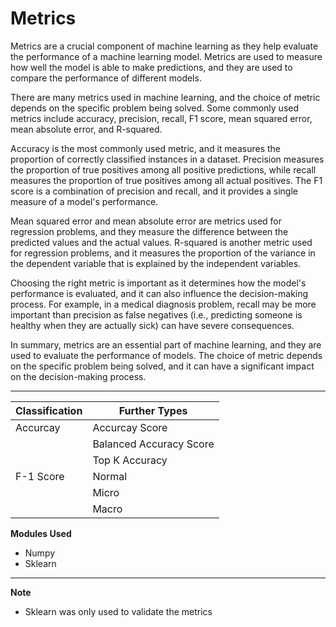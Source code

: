# Metrics

Metrics are a crucial component of machine learning as they help evaluate the performance of a machine learning model. Metrics are used to measure how well the model is able to make predictions, and they are used to compare the performance of different models.

There are many metrics used in machine learning, and the choice of metric depends on the specific problem being solved. Some commonly used metrics include accuracy, precision, recall, F1 score, mean squared error, mean absolute error, and R-squared.

Accuracy is the most commonly used metric, and it measures the proportion of correctly classified instances in a dataset. Precision measures the proportion of true positives among all positive predictions, while recall measures the proportion of true positives among all actual positives. The F1 score is a combination of precision and recall, and it provides a single measure of a model's performance.

Mean squared error and mean absolute error are metrics used for regression problems, and they measure the difference between the predicted values and the actual values. R-squared is another metric used for regression problems, and it measures the proportion of the variance in the dependent variable that is explained by the independent variables.

Choosing the right metric is important as it determines how the model's performance is evaluated, and it can also influence the decision-making process. For example, in a medical diagnosis problem, recall may be more important than precision as false negatives (i.e., predicting someone is healthy when they are actually sick) can have severe consequences.

In summary, metrics are an essential part of machine learning, and they are used to evaluate the performance of models. The choice of metric depends on the specific problem being solved, and it can have a significant impact on the decision-making process.
****

|Classification|Further Types|
|---|---|
|Accurcay|Accurcay Score
||Balanced Accuracy Score
||Top K Accuracy
|F-1 Score|Normal
||Micro 
||Macro

**Modules Used**
* Numpy
* Sklearn
****
**Note**
* Sklearn was only used to validate the metrics 
